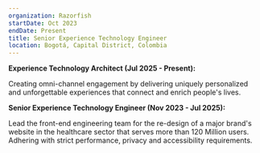 ```yaml
---
organization: Razorfish
startDate: Oct 2023
endDate: Present
title: Senior Experience Technology Engineer
location: Bogotá, Capital District, Colombia
---
```


**Experience Technology Architect (Jul 2025 - Present):**

Creating omni-channel engagement by delivering uniquely personalized and unforgettable experiences that connect and enrich people's lives.

**Senior Experience Technology Engineer (Nov 2023 - Jul 2025):**

Lead the front-end engineering team for the re-design of a major brand's website in the healthcare sector that serves more than 120 Million users. Adhering with strict performance, privacy and accessibility requirements.
